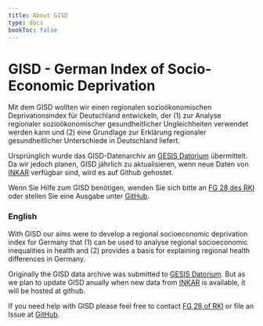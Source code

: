 ```yaml
---
title: About GISD
type: docs
bookToc: false
---
```


# GISD - German Index of Socio-Economic Deprivation

Mit dem GISD wollten wir einen regionalen sozioökonomischen Deprivationsindex für Deutschland entwickeln, der (1) zur Analyse regionaler sozioökonomischer gesundheitlicher Ungleichheiten verwendet werden kann und (2) eine Grundlage zur Erklärung regionaler gesundheitlicher Unterschiede in Deutschland liefert.

Ursprünglich wurde das GISD-Datenarchiv an [GESIS Datorium](https://data.gesis.org/sharing/#!Detail/10.7802/1460) übermittelt. Da wir jedoch planen, GISD jährlich zu aktualisieren, wenn neue Daten von [INKAR](https://www.inkar.de) verfügbar sind, wird es auf Github gehostet.

Wenn Sie Hilfe zum GISD benötigen, wenden Sie sich bitte an [FG 28 des RKI](https://www.rki.de/DE/Content/Institut/OrgEinheiten/Abt2/FG28/fg28_node.html) oder stellen Sie eine Ausgabe unter [ GitHub](https://github.com/Skeiwalkski/GISD).




### English

With GISD our aims were to develop a regional socioeconomic deprivation index for Germany that (1) can be used to analyse regional socioeconomic inequalities in health and (2) provides a basis for explaining regional health differences in Germany.

Originally the GISD data archive was submitted to [GESIS Datorium](https://data.gesis.org/sharing/#!Detail/10.7802/1460). But as we plan to update GISD anually when new data from [INKAR](https://www.inkar.de) is available, it will be hosted at github.

If you need help with GISD please feel free to contact [FG 28 of RKI](https://www.rki.de/DE/Content/Institut/OrgEinheiten/Abt2/FG28/fg28_node.html) or file an Issue at [GitHub](https://github.com/Skeiwalkski/GISD).
